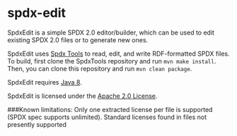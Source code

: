 # spdx-edit
SpdxEdit is a simple SPDX 2.0 editor/builder, which can be used to edit existing SPDX 2.0 files or to generate new ones. 

SpdxEdit uses [Spdx Tools](https://github.com/spdx/tools) to read, edit, and write RDF-formatted SPDX files. To build, first clone the SpdxTools repository and run ```mvn make install```. Then, you can clone this repository and run ```mvn clean package```.

SpdxEdit requires [Java 8](http://www.oracle.com/technetwork/java/javase/downloads/jre8-downloads-2133155.html).

SpdxEdit is licensed under the [Apache 2.0 License](http://www.apache.org/licenses/LICENSE-2.0).

###Known limitations:
Only one extracted license per file is supported (SPDX spec supports unlimited).
Standard licenses found in files not presently supported

